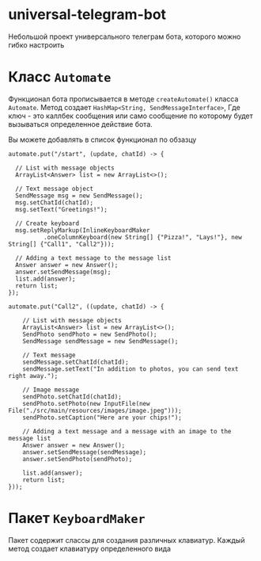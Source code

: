 # universal-telegram-bot
Небольшой проект универсального телеграм бота, которого можно гибко настроить
# Класс `Automate`
Функционал бота прописывается в методе `createAutomate()` класса `Automate`.
Метод создает `HashMap<String, SendMessageInterface>`, Где ключ - это каллбек сообщения или само сообщение 
по которому будет вызываться определенное действие бота.

Вы можете добавлять в список функционал по обзазцу
```
automate.put("/start", (update, chatId) -> {

  // List with message objects
  ArrayList<Answer> list = new ArrayList<>();

  // Text message object
  SendMessage msg = new SendMessage();
  msg.setChatId(chatId);
  msg.setText("Greetings!");

  // Create keyboard
  msg.setReplyMarkup(InlineKeyboardMaker
          .oneColumnKeyboard(new String[] {"Pizza!", "Lays!"}, new String[] {"Call1", "Call2"}));

  // Adding a text message to the message list
  Answer answer = new Answer();
  answer.setSendMessage(msg);
  list.add(answer);
  return list;
});

automate.put("Call2", ((update, chatId) -> {

    // List with message objects
    ArrayList<Answer> list = new ArrayList<>();
    SendPhoto sendPhoto = new SendPhoto();
    SendMessage sendMessage = new SendMessage();

    // Text message
    sendMessage.setChatId(chatId);
    sendMessage.setText("In addition to photos, you can send text right away.");

    // Image message
    sendPhoto.setChatId(chatId);
    sendPhoto.setPhoto(new InputFile(new File("./src/main/resources/images/image.jpeg")));
    sendPhoto.setCaption("Here are your chips!");

    // Adding a text message and a message with an image to the message list
    Answer answer = new Answer();
    answer.setSendMessage(sendMessage);
    answer.setSendPhoto(sendPhoto);

    list.add(answer);
    return list;
}));
```
# Пакет `KeyboardMaker`
Пакет содержит слассы для создания различных клавиатур. Каждый метод 
создает клавиатуру определенного вида
